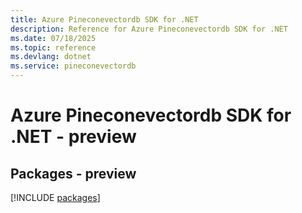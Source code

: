 ```yaml
---
title: Azure Pineconevectordb SDK for .NET
description: Reference for Azure Pineconevectordb SDK for .NET
ms.date: 07/18/2025
ms.topic: reference
ms.devlang: dotnet
ms.service: pineconevectordb
---
```

# Azure Pineconevectordb SDK for .NET - preview
## Packages - preview
[!INCLUDE [packages](pineconevectordb-index.md)]